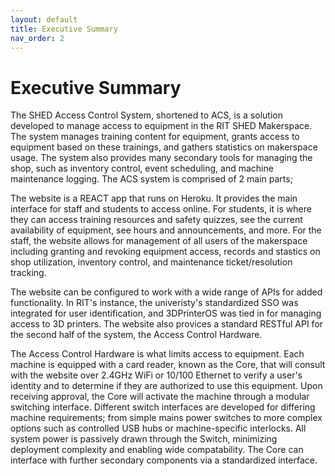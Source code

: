 ```yaml
---
layout: default
title: Executive Summary
nav_order: 2
---
```


# Executive Summary

The SHED Access Control System, shortened to ACS, is a solution developed to manage access to equipment in the RIT SHED Makerspace. The system manages training content for equipment, grants access to equipment based on these trainings, and gathers statistics on makerspace usage. The system also provides many secondary tools for managing the shop, such as inventory control, event scheduling, and machine maintenance logging. The ACS system is comprised of 2 main parts;

The website is a REACT app that runs on Heroku. It provides the main interface for staff and students to access online. For students, it is where they can access training resources and safety quizzes, see the current availability of equipment, see hours and announcements, and more. For the staff, the website allows for management of all users of the makerspace including granting and revoking equipment access, records and stastics on shop utilization, inventory control, and maintenance ticket/resolution tracking. 

The website can be configured to work with a wide range of APIs for added functionality. In RIT's instance, the univeristy's standardized SSO was integrated for user identification, and 3DPrinterOS was tied in for managing access to 3D printers. The website also provices a standard RESTful API for the second half of the system, the Access Control Hardware.

The Access Control Hardware is what limits access to equipment. Each machine is equipped with a card reader, known as the Core, that will consult with the website over 2.4GHz WiFi or 10/100 Ethernet to verify a user's identity and to determine if they are authorized to use this equipment. Upon receiving approval, the Core will activate the machine through a modular switching interface. Different switch interfaces are developed for differing machine requirements; from simple mains power switches to more complex options such as controlled USB hubs or machine-specific interlocks. All system power is passively drawn through the Switch, minimizing deployment complexity and enabling wide compatability. The Core can interface with further secondary components via a standardized interface.
